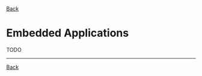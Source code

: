 <a href="javascript:history.go(-1)">Back</a>
# Embedded Applications

TODO

<hr>
<a href="javascript:history.go(-1)">Back</a>

